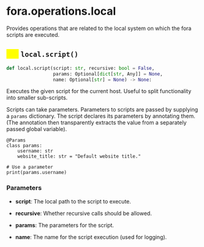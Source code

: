 # fora.operations.local

Provides operations that are related to the local system on which the fora scripts are executed.

## <mark style="color:yellow;">`def`</mark> `local.script()`

```python
def local.script(script: str, recursive: bool = False, 
                 params: Optional[dict[str, Any]] = None, 
                 name: Optional[str] = None) -> None:
```

Executes the given script for the current host.
Useful to split functionality into smaller sub-scripts.

Scripts can take parameters. Parameters to scripts are passed by
supplying a `params` dictionary. The script declares its parameters
by annotating them. (The annotation then transparently extracts the
value from a separately passed global variable).

    @Params
    class params:
        username: str
        website_title: str = "Default website title."

    # Use a parameter
    print(params.username)

### Parameters

 -  **script**: The local path to the script to execute.

 -  **recursive**: Whether recursive calls should be allowed.

 -  **params**: The parameters for the script.

 -  **name**: The name for the script execution (used for logging).